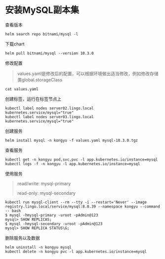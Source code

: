 # 安装MySQL副本集

查看版本

```
helm search repo bitnami/mysql -l
```

下载chart

```
helm pull bitnami/mysql --version 10.3.0
```

修改配置

> values.yaml是修改后的配置，可以根据环境做出适当修改，例如修改存储类global.storageClass

```
cat values.yaml
```

创建标签，运行在标签节点上

```
kubectl label nodes server02.lingo.local kubernetes.service/mysql="true"
kubectl label nodes server03.lingo.local kubernetes.service/mysql="true"
```

创建服务

```shell
helm install mysql -n kongyu -f values.yaml mysql-10.3.0.tgz
```

查看服务

```shell
kubectl get -n kongyu pod,svc,pvc -l app.kubernetes.io/instance=mysql
kubectl logs -f -n kongyu -l app.kubernetes.io/instance=mysql
```

使用服务

> read/write: mysql-primary
>
> read-only: mysql-secondary

```
kubectl run mysql-client --rm --tty -i --restart='Never' --image  registry.lingo.local/service/mysql:8.0.39 --namespace kongyu --command -- bash
$ mysql -hmysql-primary -uroot -pAdmin@123
mysql> SHOW REPLICAS;
$ mysql -hmysql-secondary -uroot -pAdmin@123
mysql> SHOW REPLICA STATUS\G;
```

删除服务以及数据

```
helm uninstall -n kongyu mysql
kubectl delete -n kongyu pvc -l app.kubernetes.io/instance=mysql
```

